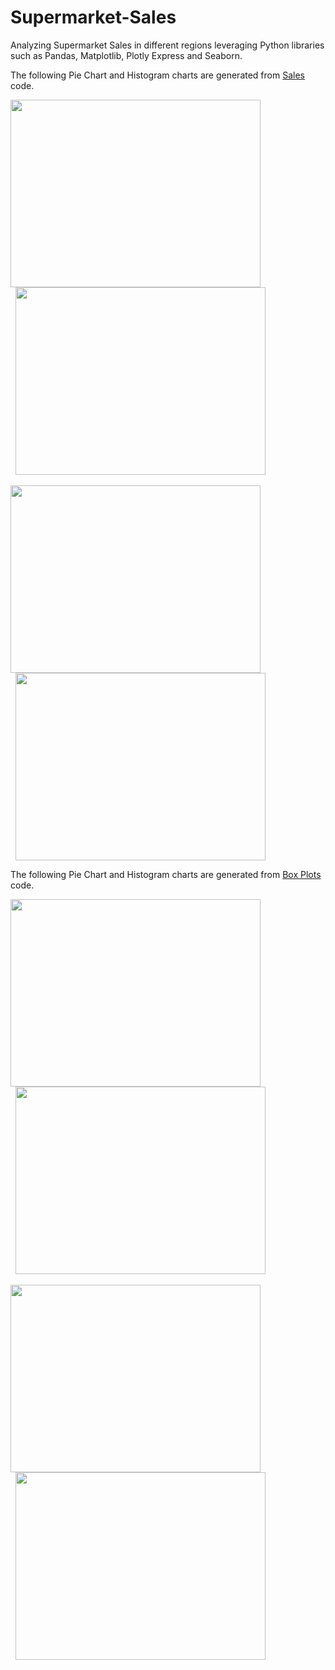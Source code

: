 # Supermarket-Sales
Analyzing Supermarket Sales in different regions leveraging Python libraries such as Pandas, Matplotlib, Plotly Express and Seaborn.

The following Pie Chart and Histogram charts are generated from [Sales](https://github.com/Navyashree-R13/Supermarket-Sales/blob/main/microcourses-project/SalesDataAnalysis.py) code.

<img src= "https://github.com/Navyashree-R13/Supermarket-Sales/assets/73741300/3c14eee4-6338-48ef-8984-faeb1c7b15c0" width="400" height="300">

<img src= "https://github.com/Navyashree-R13/Supermarket-Sales/assets/73741300/2071d54f-69a6-477e-88b5-fca83b4fba5b" width="400" height="300" hspace="8">

<br>
<br><img src= "https://github.com/Navyashree-R13/Supermarket-Sales/assets/73741300/ad3b80f7-c448-40a0-95ea-1a6af45374da" width="400" height="300">

<img src= "https://github.com/Navyashree-R13/Supermarket-Sales/assets/73741300/19dbe6f0-8c22-4f2b-b09b-1fe5195d14ac" width="400" height="300" hspace = "8">

The following Pie Chart and Histogram charts are generated from [Box Plots](https://github.com/Navyashree-R13/Supermarket-Sales/blob/main/microcourses-project/BoxPlotForNumericalData.py) code.

<img src="https://github.com/Navyashree-R13/Supermarket-Sales/assets/73741300/38ba01a8-75a2-4943-8aaa-796f0cc8a61d" width="400" height="300">

<img src="https://github.com/Navyashree-R13/Supermarket-Sales/assets/73741300/60083878-131f-4e74-9452-22c718fdaf4c" width="400" height="300" hspace="8">

<br>
<br><img src= "https://github.com/Navyashree-R13/Supermarket-Sales/assets/73741300/74b3fa4c-dc09-4261-a5a4-2d70b41ef4cf" width="400" height="300">

<img src = "https://github.com/Navyashree-R13/Supermarket-Sales/assets/73741300/cc332486-03b2-4da6-9a00-6c6a99975f82" width="400" height="300" hspace = "8">

